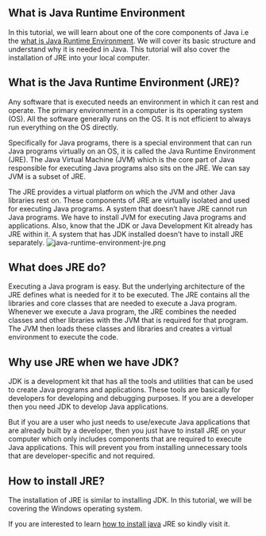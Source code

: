 ## What is Java Runtime Environment

In this tutorial, we will learn about one of the core components of Java i.e the  [what is Java Runtime Environment](https://usemynotes.com/what-is-java-runtime-environment/). We will cover its basic structure and understand why it is needed in Java. This tutorial will also cover the installation of JRE into your local computer.

## What is the Java Runtime Environment (JRE)?
Any software that is executed needs an environment in which it can rest and operate. The primary environment in a computer is its operating system (OS). All the software generally runs on the OS. It is not efficient to always run everything on the OS directly.

Specifically for Java programs, there is a special environment that can run Java programs virtually on an OS, it is called the Java Runtime Environment (JRE). The Java Virtual Machine (JVM) which is the core part of Java responsible for executing Java programs also sits on the JRE. We can say JVM is a subset of JRE.

The JRE provides a virtual platform on which the JVM and other Java libraries rest on. These components of JRE are virtually isolated and used for executing Java programs. A system that doesn’t have JRE cannot run Java programs. We have to install JVM for executing Java programs and applications. Also, know that the JDK or Java Development Kit already has JRE within it. A system that has JDK installed doesn’t have to install JRE separately.
![java-runtime-environment-jre.png](https://cdn.hashnode.com/res/hashnode/image/upload/v1614503485173/4HSDRZqqb.png)
## What does JRE do?
Executing a Java program is easy. But the underlying architecture of the JRE defines what is needed for it to be executed. The JRE contains all the libraries and core classes that are needed to execute a Java program. Whenever we execute a Java program, the JRE combines the needed classes and other libraries with the JVM that is required for that program. The JVM then loads these classes and libraries and creates a virtual environment to execute the code.

## Why use JRE when we have JDK?
JDK is a development kit that has all the tools and utilities that can be used to create Java programs and applications. These tools are basically for developers for developing and debugging purposes. If you are a developer then you need JDK to develop Java applications.

But if you are a user who just needs to use/execute Java applications that are already built by a developer, then you just have to install JRE on your computer which only includes components that are required to execute Java applications. This will prevent you from installing unnecessary tools that are developer-specific and not required.

## How to install JRE?
The installation of JRE is similar to installing JDK. In this tutorial, we will be covering the Windows operating system.

If you are interested to learn  [how to install java](https://usemynotes.com/how-to-install-java/) JRE so kindly visit it. 
